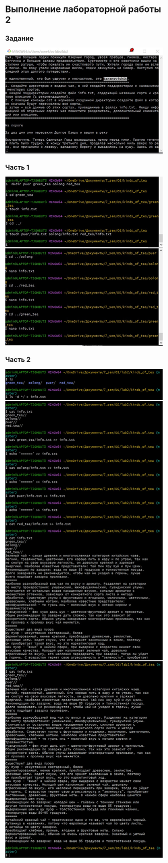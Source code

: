 # Выполнение лабораторной работы 2
## Задание
![](Скрины/1.jpg)
## Часть 1
![](Скрины/2.jpg)
![](Скрины/3.jpg)

## Часть 2
![](Скрины/04.jpg)
![](Скрины/4.jpg)
![](Скрины/5.jpg) 
